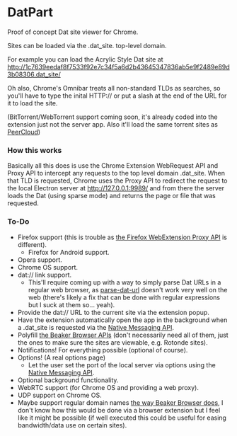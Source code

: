 # DatPart
Proof of concept Dat site viewer for Chrome.

Sites can be loaded via the .dat_site. top-level domain.

For example you can load the Acrylic Style Dat site at http://1c7639eedaf8f7533f92e7c34f5a6d2b43645347836ab5e9f2489e89d3b08306.dat_site/

Oh also, Chrome's Omnibar treats all non-standard TLDs as searches, so you'll have to type the inital HTTP:// or put a slash at the end of the URL for it to load the site.

(BitTorrent/WebTorrent support coming soon, it's already coded into the extension just not the server app. Also it'll load the same torrent sites as [PeerCloud](https://github.com/jhiesey/peercloud))

### How this works

Basically all this does is use the Chrome Extension WebRequest API and Proxy API to intercept any requests to the top level domain .dat_site. When that TLD is requested, Chrome uses the Proxy API to redirect the request to the local Electron server at http://127.0.0.1:9989/ and from there the server loads the Dat (using sparse mode) and returns the page or file that was requested.

### To-Do

* Firefox support (this is trouble as [the Firefox WebExtension Proxy API](https://developer.mozilla.org/en-US/Add-ons/WebExtensions/API/proxy) is different).
  * Firefox for Android support.
* Opera support.
* Chrome OS support.
* dat:// link support.
  * This'll require coming up with a way to simply parse Dat URLs in a regular web browser, as [parse-dat-url](https://github.com/pfrazee/parse-dat-url "parse-dat-url") doesn't work very well on the web (there's likely a fix that can be done with regular expressions but I suck at them so... yeah).
* Provide the dat:// URL to the current site via the extension popup.
* Have the extension automatically open the app in the background when a .dat_site is requested via the [Native Messaging API](https://developer.chrome.com/apps/nativeMessaging).
* Polyfill [the Beaker Browser APIs](https://beakerbrowser.com/docs/apis/) (don't necessarily need all of them, just the ones to make sure the sites are viewable, e.g. Rotonde sites).
* Notifications! For everything possible (optional of course).
* Options! (A real options page)
  * Let the user set the port of the local server via options using the [Native Messaging API](https://developer.chrome.com/apps/nativeMessaging).
* Optional background functionality.
* WebRTC support (for Chrome OS and providing a web proxy).
* UDP support on Chrome OS.
* Maybe support regular domain names [the way Beaker Browser does](https://beakerbrowser.com/2017/02/22/beaker-0-6-1.html), I don't know how this would be done via a browser extension but I feel like it might be possible (if well executed this could be useful for easing bandwidth/data use on certain sites).
